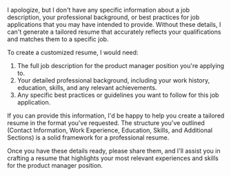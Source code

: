 I apologize, but I don't have any specific information about a job description, your professional background, or best practices for job applications that you may have intended to provide. Without these details, I can't generate a tailored resume that accurately reflects your qualifications and matches them to a specific job.

To create a customized resume, I would need:

1. The full job description for the product manager position you're applying to.
2. Your detailed professional background, including your work history, education, skills, and any relevant achievements.
3. Any specific best practices or guidelines you want to follow for this job application.

If you can provide this information, I'd be happy to help you create a tailored resume in the format you've requested. The structure you've outlined (Contact Information, Work Experience, Education, Skills, and Additional Sections) is a solid framework for a professional resume.

Once you have these details ready, please share them, and I'll assist you in crafting a resume that highlights your most relevant experiences and skills for the product manager position.